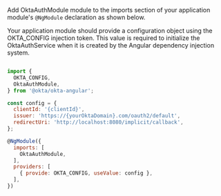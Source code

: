 Add OktaAuthModule module to the imports section of your application module's `@NgModule` declaration as shown below.

Your application module should provide a configuration object using the OKTA_CONFIG injection token. This value is required to initialize the OktaAuthService when it is created by the Angular dependency injection system. 


```javascript

import {
  OKTA_CONFIG,
  OktaAuthModule,
} from '@okta/okta-angular';

const config = {
  clientId: '{clientId}',
  issuer: 'https://{yourOktaDomain}.com/oauth2/default',
  redirectUri: 'http://localhost:8080/implicit/callback',
};

@NgModule({
  imports: [
    OktaAuthModule,
  ],
  providers: [
    { provide: OKTA_CONFIG, useValue: config },
  ],
})


```